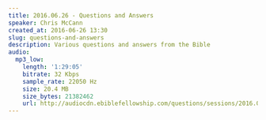 ```yaml
---
title: 2016.06.26 - Questions and Answers
speaker: Chris McCann
created_at: 2016-06-26 13:30
slug: questions-and-answers
description: Various questions and answers from the Bible
audio:
  mp3_low:
    length: '1:29:05'
    bitrate: 32 Kbps
    sample_rate: 22050 Hz
    size: 20.4 MB
    size_bytes: 21382462
    url: http://audiocdn.ebiblefellowship.com/questions/sessions/2016.06.26_McCann_-_Questions_and_Answers.mp3
---
```

